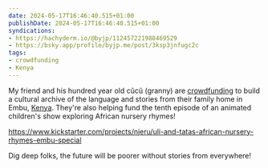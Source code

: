 ```yaml
---
date: 2024-05-17T16:46:40.515+01:00
publishDate: 2024-05-17T16:46:40.515+01:00
syndications:
- https://hachyderm.io/@byjp/112457221988469529
- https://bsky.app/profile/byjp.me/post/3ksp3jnfugc2c
tags:
- crowdfunding
- Kenya
---
```

My friend and his hundred year old cũcũ (granny) are [crowdfunding](/tags/crowdfunding) to build a cultural archive of the language and stories from their family home in Embu, [Kenya](/tags/kenya). They're also helping fund the tenth episode of an animated children's show exploring African nursery rhymes!

https://www.kickstarter.com/projects/njeru/uli-and-tatas-african-nursery-rhymes-embu-special

Dig deep folks, the future will be poorer without stories from everywhere!
